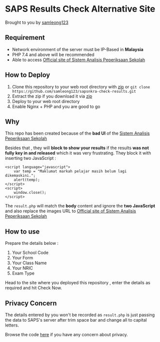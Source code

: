 # SAPS Results Check Alternative Site
Brought to you by [samleong123](https://github.com/samleong123)


## Requirement
- Network environment of the server must be IP-Based in **Malaysia**
- PHP 7.4 and above will be recommended
- Able to access [Official site of Sistem Analisis Peperiksaan Sekolah](https://sapsnkra.moe.gov.my)

## How to Deploy 
1. Clone this repository to your web root directory with [zip](https://github.com/samleong123/sapsnkra-check-results/archive/refs/heads/main.zip) or  ``git clone https://github.com/samleong123/sapsnkra-check-results.git``
2. Extract the zip if you download it via [zip](https://github.com/samleong123/sapsnkra-check-results/archive/refs/heads/main.zip)
3. Deploy to your web root directory
4. Enable Nginx + PHP and you are good to go


## Why
This repo has been created because of the **bad UI** of the [Sistem Analisis Peperiksaan Sekolah](https://sapsnkra.moe.gov.my) 

Besides that , they will **block to show your results** if the results **was not fully key in and released** which it was very frustrating. 
They block it with inserting two JavaScript : 

```
<script language="javascript">
    var temp = "Maklumat markah pelajar masih belum lagi dikemaskini.";
    alert(temp);
</script>
<script>
    window.close();
</script>
```

The ```result.php``` will match the **body** content and ignore the **two JavaScript** and also replace the images URL to [Official site of Sistem Analisis Peperiksaan Sekolah](https://sapsnkra.moe.gov.my)

## How to use 
Prepare the details below :
1. Your School Code 
2. Your Form
3. Your Class Name
4. Your NRIC 
5. Exam Type

Head to the site where you deployed this repository , enter the details as required and hit Check Now.

## Privacy Concern
The details entered by you won't be recorded as ```result.php``` is just passing the data to SAPS's server after trim space bar and change all to capital letters. 

Browse the code [here](https://github.com/samleong123/sapsnkra-check-results/blob/main/result.php) if you have any concern about privacy.
